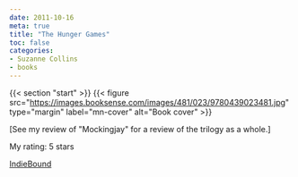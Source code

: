 ```yaml
---
date: 2011-10-16
meta: true
title: "The Hunger Games"
toc: false
categories:
- Suzanne Collins
- books
---
```


{{< section "start" >}}
{{< figure src="https://images.booksense.com/images/481/023/9780439023481.jpg" type="margin" label="mn-cover" alt="Book cover" >}}

[See my review of "Mockingjay" for a review of the trilogy as a whole.]

My rating: 5 stars  

[IndieBound](https://www.indiebound.org/book/9780439023481)
